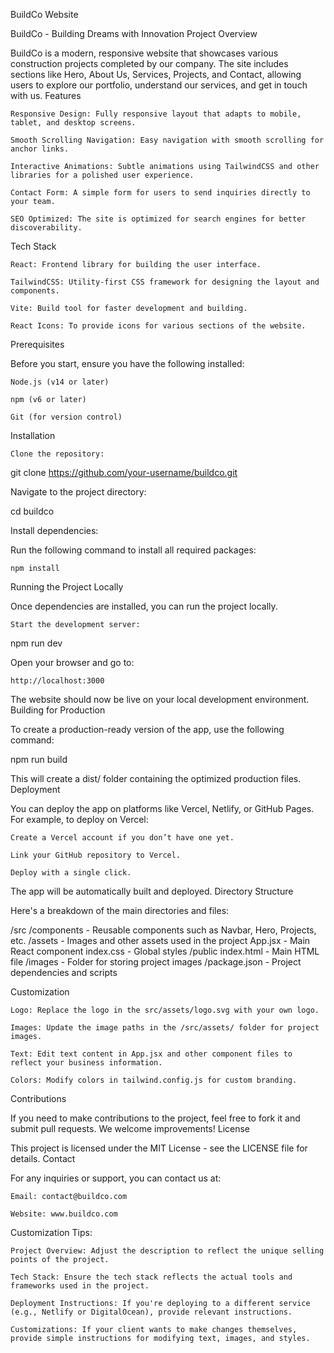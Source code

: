 BuildCo Website

BuildCo - Building Dreams with Innovation
Project Overview

BuildCo is a modern, responsive website that showcases various construction projects completed by our company. The site includes sections like Hero, About Us, Services, Projects, and Contact, allowing users to explore our portfolio, understand our services, and get in touch with us.
Features

    Responsive Design: Fully responsive layout that adapts to mobile, tablet, and desktop screens.

    Smooth Scrolling Navigation: Easy navigation with smooth scrolling for anchor links.

    Interactive Animations: Subtle animations using TailwindCSS and other libraries for a polished user experience.

    Contact Form: A simple form for users to send inquiries directly to your team.

    SEO Optimized: The site is optimized for search engines for better discoverability.

Tech Stack

    React: Frontend library for building the user interface.

    TailwindCSS: Utility-first CSS framework for designing the layout and components.

    Vite: Build tool for faster development and building.

    React Icons: To provide icons for various sections of the website.

Prerequisites

Before you start, ensure you have the following installed:

    Node.js (v14 or later)

    npm (v6 or later)

    Git (for version control)

Installation

    Clone the repository:

git clone https://github.com/your-username/buildco.git

Navigate to the project directory:

cd buildco

Install dependencies:

Run the following command to install all required packages:

    npm install

Running the Project Locally

Once dependencies are installed, you can run the project locally.

    Start the development server:

npm run dev

Open your browser and go to:

    http://localhost:3000

The website should now be live on your local development environment.
Building for Production

To create a production-ready version of the app, use the following command:

npm run build

This will create a dist/ folder containing the optimized production files.
Deployment

You can deploy the app on platforms like Vercel, Netlify, or GitHub Pages. For example, to deploy on Vercel:

    Create a Vercel account if you don’t have one yet.

    Link your GitHub repository to Vercel.

    Deploy with a single click.

The app will be automatically built and deployed.
Directory Structure

Here's a breakdown of the main directories and files:

/src
  /components    - Reusable components such as Navbar, Hero, Projects, etc.
  /assets        - Images and other assets used in the project
  App.jsx        - Main React component
  index.css      - Global styles
/public
  index.html     - Main HTML file
  /images        - Folder for storing project images
/package.json    - Project dependencies and scripts

Customization

    Logo: Replace the logo in the src/assets/logo.svg with your own logo.

    Images: Update the image paths in the /src/assets/ folder for project images.

    Text: Edit text content in App.jsx and other component files to reflect your business information.

    Colors: Modify colors in tailwind.config.js for custom branding.

Contributions

If you need to make contributions to the project, feel free to fork it and submit pull requests. We welcome improvements!
License

This project is licensed under the MIT License - see the LICENSE file for details.
Contact

For any inquiries or support, you can contact us at:

    Email: contact@buildco.com

    Website: www.buildco.com

Customization Tips:

    Project Overview: Adjust the description to reflect the unique selling points of the project.

    Tech Stack: Ensure the tech stack reflects the actual tools and frameworks used in the project.

    Deployment Instructions: If you're deploying to a different service (e.g., Netlify or DigitalOcean), provide relevant instructions.

    Customizations: If your client wants to make changes themselves, provide simple instructions for modifying text, images, and styles.
